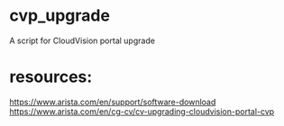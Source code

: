 # cvp_upgrade

A script for CloudVision portal upgrade

# resources:
https://www.arista.com/en/support/software-download
https://www.arista.com/en/cg-cv/cv-upgrading-cloudvision-portal-cvp
